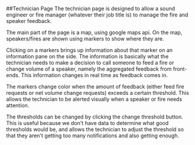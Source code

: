 ##Technician Page
The technician page is designed to allow a sound engineer or fire manager (whatever their job title is) to manage the fire and speaker feedback. 

The main part of the page is a map, using google maps api. On the map, speakers/fires are shown using markers to show where they are. 

Clicking on a markers brings up information about that marker on an information pane on the side. The information is basically what the technician needs to make a decision to call someone to feed a fire or change volume of a speaker, namely the aggregated feedback from front-ends. This information changes in real time as feedback comes in.

The markers change color when the amount of feedback (either feed fire requests or net volume change requests) exceeds a certain threshold. This allows the technician to be alerted visually when a speaker or fire needs attention.

The thresholds can be changed by clicking the change threshold button. This is useful because we don't have data to determine what good thresholds would be, and allows the technician to adjust the threshold so that they aren't getting too many notifications and also getting enough.

